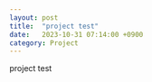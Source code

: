```yaml
---
layout: post
title:  "project test"
date:   2023-10-31 07:14:00 +0900
category: Project
---
```


project test